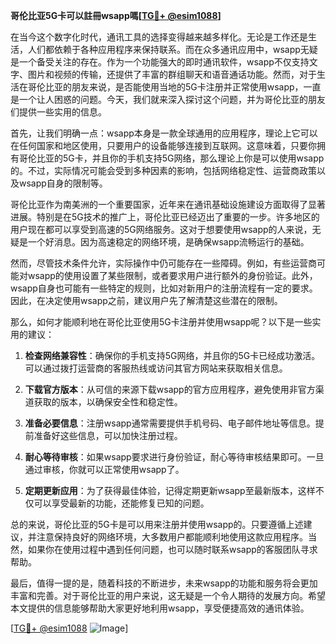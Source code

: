 **哥伦比亚5G卡可以註冊wsapp嗎[[TG💪+ @esim1088](https://t.me/s/esim1088)]**

在当今这个数字化时代，通讯工具的选择变得越来越多样化。无论是工作还是生活，人们都依赖于各种应用程序来保持联系。而在众多通讯应用中，wsapp无疑是一个备受关注的存在。作为一个功能强大的即时通讯软件，wsapp不仅支持文字、图片和视频的传输，还提供了丰富的群组聊天和语音通话功能。然而，对于生活在哥伦比亚的朋友来说，是否能使用当地的5G卡注册并正常使用wsapp，一直是一个让人困惑的问题。今天，我们就来深入探讨这个问题，并为哥伦比亚的朋友们提供一些实用的信息。

首先，让我们明确一点：wsapp本身是一款全球通用的应用程序，理论上它可以在任何国家和地区使用，只要用户的设备能够连接到互联网。这意味着，只要你拥有哥伦比亚的5G卡，并且你的手机支持5G网络，那么理论上你是可以使用wsapp的。不过，实际情况可能会受到多种因素的影响，包括网络稳定性、运营商政策以及wsapp自身的限制等。

哥伦比亚作为南美洲的一个重要国家，近年来在通讯基础设施建设方面取得了显著进展。特别是在5G技术的推广上，哥伦比亚已经迈出了重要的一步。许多地区的用户现在都可以享受到高速的5G网络服务。这对于想要使用wsapp的人来说，无疑是一个好消息。因为高速稳定的网络环境，是确保wsapp流畅运行的基础。

然而，尽管技术条件允许，实际操作中仍可能存在一些障碍。例如，有些运营商可能对wsapp的使用设置了某些限制，或者要求用户进行额外的身份验证。此外，wsapp自身也可能有一些特定的规则，比如对新用户的注册流程有一定的要求。因此，在决定使用wsapp之前，建议用户先了解清楚这些潜在的限制。

那么，如何才能顺利地在哥伦比亚使用5G卡注册并使用wsapp呢？以下是一些实用的建议：

1. **检查网络兼容性**：确保你的手机支持5G网络，并且你的5G卡已经成功激活。可以通过拨打运营商的客服热线或访问其官方网站来获取相关信息。

2. **下载官方版本**：从可信的来源下载wsapp的官方应用程序，避免使用非官方渠道获取的版本，以确保安全性和稳定性。

3. **准备必要信息**：注册wsapp通常需要提供手机号码、电子邮件地址等信息。提前准备好这些信息，可以加快注册过程。

4. **耐心等待审核**：如果wsapp要求进行身份验证，耐心等待审核结果即可。一旦通过审核，你就可以正常使用wsapp了。

5. **定期更新应用**：为了获得最佳体验，记得定期更新wsapp至最新版本，这样不仅可以享受最新的功能，还能修复已知的问题。

总的来说，哥伦比亚的5G卡是可以用来注册并使用wsapp的。只要遵循上述建议，并注意保持良好的网络环境，大多数用户都能顺利地使用这款应用程序。当然，如果你在使用过程中遇到任何问题，也可以随时联系wsapp的客服团队寻求帮助。

最后，值得一提的是，随着科技的不断进步，未来wsapp的功能和服务将会更加丰富和完善。对于哥伦比亚的用户来说，这无疑是一个令人期待的发展方向。希望本文提供的信息能够帮助大家更好地利用wsapp，享受便捷高效的通讯体验。

[[TG💪+ @esim1088](https://t.me/s/esim1088) ![Image](https://i.postimg.cc/4NQfJmqS/Snipaste-2025-05-13-00-14-12.png)]